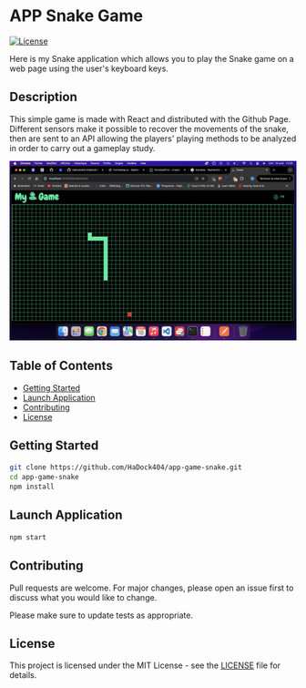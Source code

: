 # APP Snake Game

[![License](https://img.shields.io/badge/license-MIT-blue.svg)](LICENSE)

Here is my Snake application which allows you to play the Snake game on a web page using the user's keyboard keys.   

## Description  

This simple game is made with React and distributed with the Github Page. Different sensors make it possible to recover the movements of the snake, then are sent to an API allowing the players' playing methods to be analyzed in order to carry out a gameplay study.  

![Example](./documentation/image1.png)

## Table of Contents

- [Getting Started](#Getting-Started)
- [Launch Application](#Launch-Application)
- [Contributing](#Contributing)
- [License](#License)  

## Getting Started    

```bash
git clone https://github.com/HaDock404/app-game-snake.git
cd app-game-snake
npm install
```  

## Launch Application    

```bash
npm start
```  

## Contributing

Pull requests are welcome. For major changes, please open an issue first
to discuss what you would like to change.

Please make sure to update tests as appropriate.

## License  

This project is licensed under the MIT License - see the [LICENSE](./LICENSE) file for details.